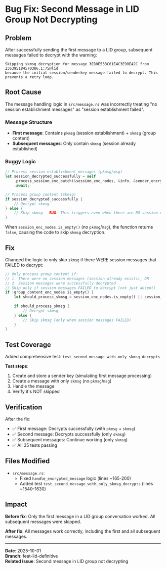 # Bug Fix: Second Message in LID Group Not Decrypting

## Problem

After successfully sending the first message to a LID group, subsequent messages failed to decrypt with the warning:

```
Skipping skmsg decryption for message 3EB0E533C01E4C3E90E42C from 236395184570386.1:75@lid 
because the initial session/senderkey message failed to decrypt. This prevents a retry loop.
```

## Root Cause

The message handling logic in `src/message.rs` was incorrectly treating "no session establishment messages" as "session establishment failed".

### Message Structure

- **First message**: Contains `pkmsg` (session establishment) + `skmsg` (group content)
- **Subsequent messages**: Only contain `skmsg` (session already established)

### Buggy Logic

```rust
// Process session establishment messages (pkmsg/msg)
let session_decrypted_successfully = self
    .process_session_enc_batch(&session_enc_nodes, &info, &sender_encryption_jid)
    .await;

// Process group content (skmsg)
if session_decrypted_successfully {
    // Decrypt skmsg
} else {
    // Skip skmsg - BUG: This triggers even when there are NO session messages!
}
```

When `session_enc_nodes.is_empty()` (no `pkmsg`/`msg`), the function returns `false`, causing the code to skip `skmsg` decryption.

## Fix

Changed the logic to only skip `skmsg` if there WERE session messages that FAILED to decrypt:

```rust
// Only process group content if:
// 1. There were no session messages (session already exists), OR
// 2. Session messages were successfully decrypted
// Skip only if session messages FAILED to decrypt (not just absent)
if !group_content_enc_nodes.is_empty() {
    let should_process_skmsg = session_enc_nodes.is_empty() || session_decrypted_successfully;
    
    if should_process_skmsg {
        // Decrypt skmsg
    } else {
        // Skip skmsg (only when session messages FAILED)
    }
}
```

## Test Coverage

Added comprehensive test: `test_second_message_with_only_skmsg_decrypts`

**Test steps**:
1. Create and store a sender key (simulating first message processing)
2. Create a message with only `skmsg` (no `pkmsg`/`msg`)
3. Handle the message
4. Verify it's NOT skipped

## Verification

After the fix:
- ✅ First message: Decrypts successfully (with `pkmsg` + `skmsg`)
- ✅ Second message: Decrypts successfully (only `skmsg`)
- ✅ Subsequent messages: Continue working (only `skmsg`)
- ✅ All 35 tests passing

## Files Modified

- `src/message.rs`:
  - Fixed `handle_encrypted_message` logic (lines ~165-200)
  - Added test `test_second_message_with_only_skmsg_decrypts` (lines ~1540-1630)

## Impact

**Before fix**: Only the first message in a LID group conversation worked. All subsequent messages were skipped.

**After fix**: All messages work correctly, including the first and all subsequent messages.

---

**Date**: 2025-10-01  
**Branch**: feat-lid-definitive  
**Related Issue**: Second message in LID group not decrypting
